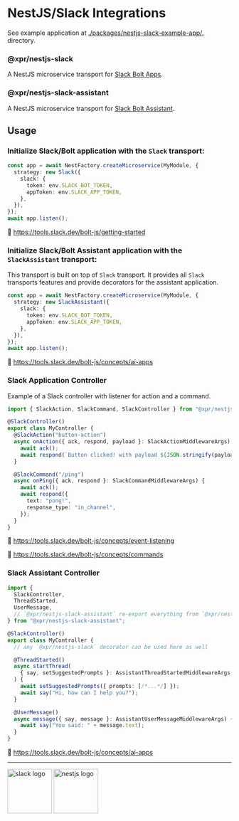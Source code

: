 # NestJS/Slack Integrations

See example application at
[./packages/nestjs-slack-example-app/.](./packages/nestjs-slack-example-app/README.md)
directory.

### @xpr/nestjs-slack

A NestJS microservice transport for
[Slack Bolt Apps](https://github.com/slackapi/bolt-js).

### @xpr/nestjs-slack-assistant

A NestJS microservice transport for
[Slack Bolt Assistant](https://github.com/slackapi/bolt-js/blob/main/src/Assistant.ts).

## Usage

### Initialize Slack/Bolt application with the `Slack` transport:

```ts
const app = await NestFactory.createMicroservice(MyModule, {
  strategy: new Slack({
    slack: {
      token: env.SLACK_BOT_TOKEN,
      appToken: env.SLACK_APP_TOKEN,
    },
  }),
});
await app.listen();
```

📃 https://tools.slack.dev/bolt-js/getting-started

### Initialize Slack/Bolt Assistant application with the `SlackAssistant` transport:

This transport is built on top of `Slack` transport. It provides all `Slack`
transports features and provide decorators for the assistant application.

```ts
const app = await NestFactory.createMicroservice(MyModule, {
  strategy: new SlackAssistant({
    slack: {
      token: env.SLACK_BOT_TOKEN,
      appToken: env.SLACK_APP_TOKEN,
    },
  }),
});
await app.listen();
```

📃 https://tools.slack.dev/bolt-js/concepts/ai-apps

### Slack Application Controller

Example of a Slack controller with listener for action and a command.

```ts
import { SlackAction, SlackCommand, SlackController } from "@xpr/nestjs-slack";

@SlackController()
export class MyController {
  @SlackAction("button-action")
  async onAction({ ack, respond, payload }: SlackActionMiddlewareArgs) {
    await ack();
    await respond(`Button clicked! with payload ${JSON.stringify(payload)}`);
  }

  @SlackCommand("/ping")
  async onPing({ ack, respond }: SlackCommandMiddlewareArgs) {
    await ack();
    await respond({
      text: "pong!",
      response_type: "in_channel",
    });
  }
}
```

📃 https://tools.slack.dev/bolt-js/concepts/event-listening

📃 https://tools.slack.dev/bolt-js/concepts/commands

### Slack Assistant Controller

```ts
import {
  SlackController,
  ThreadStarted,
  UserMessage,
  // `@xpr/nestjs-slack-assistant` re-export everything from `@xpr/nestjs-slack`
} from "@xpr/nestjs-slack-assistant";

@SlackController()
export class MyController {
  // any `@xpr/nestjs-slack` decorator can be used here as well

  @ThreadStarted()
  async startThread(
    { say, setSuggestedPrompts }: AssistantThreadStartedMiddlewareArgs,
  ) {
    await setSuggestedPrompts({ prompts: [/*...*/] });
    await say("Hi, how can I help you?");
  }

  @UserMessage()
  async message({ say, message }: AssistantUserMessageMiddlewareArgs) {
    await say("You said: " + message.text);
  }
}
```

📃 https://tools.slack.dev/bolt-js/concepts/ai-apps


---

<span>
    <img alt="slack logo" height="100" src="https://upload.wikimedia.org/wikipedia/commons/d/d5/Slack_icon_2019.svg" />
    <img alt="nestjs logo" height="100" src="https://upload.wikimedia.org/wikipedia/commons/a/a8/NestJS.svg" />
</span>